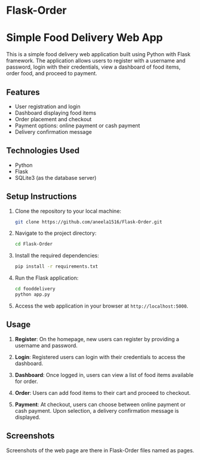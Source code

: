 # Flask-Order
# Simple Food Delivery Web App

This is a simple food delivery web application built using Python with Flask framework. The application allows users to register with a username and password, login with their credentials, view a dashboard of food items, order food, and proceed to payment.

## Features

- User registration and login
- Dashboard displaying food items
- Order placement and checkout
- Payment options: online payment or cash payment
- Delivery confirmation message

## Technologies Used

- Python
- Flask
- SQLite3 (as the database server)

## Setup Instructions

1. Clone the repository to your local machine:

    ```bash
    git clone https://github.com/aneela1516/Flask-Order.git
    ```

2. Navigate to the project directory:

    ```bash
    cd Flask-Order
    ```

3. Install the required dependencies:

    ```bash
    pip install -r requirements.txt
    ```

4. Run the Flask application:

    ```bash
    cd fooddelivery
    python app.py
    ```

5. Access the web application in your browser at `http://localhost:5000`.

## Usage

1. **Register**: On the homepage, new users can register by providing a username and password.

2. **Login**: Registered users can login with their credentials to access the dashboard.

3. **Dashboard**: Once logged in, users can view a list of food items available for order.

4. **Order**: Users can add food items to their cart and proceed to checkout.

5. **Payment**: At checkout, users can choose between online payment or cash payment. Upon selection, a delivery confirmation message is displayed.

## Screenshots
Screenshots of the web page are there in Flask-Order files named as pages.
